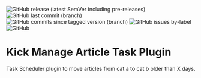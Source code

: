 ![GitHub release (latest SemVer including pre-releases)](https://img.shields.io/github/v/release/Kicktemp/plg_task_kickmanagearticle?color=green&include_prereleases&label=release&style=for-the-badge) ![GitHub last commit (branch)](https://img.shields.io/github/last-commit/Kicktemp/plg_task_kickmanagearticle/main?style=for-the-badge) ![GitHub commits since tagged version (branch)](https://img.shields.io/github/commits-since/Kicktemp/plg_task_kickmanagearticle/v1.0.0/main?style=for-the-badge) ![GitHub issues by-label](https://img.shields.io/github/issues/Kicktemp/plg_task_kickmanagearticle?style=for-the-badge) ![GitHub](https://img.shields.io/github/license/Kicktemp/plg_task_kickmanagearticle?style=for-the-badge)

# Kick Manage Article Task Plugin

Task Scheduler plugin to move articles from cat a to cat b older than X days.
